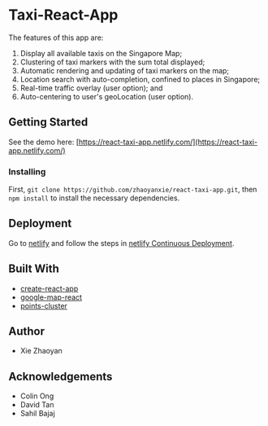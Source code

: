 Taxi-React-App
======
The features of this app are:
1. Display all available taxis on the Singapore Map;
2. Clustering of taxi markers with the sum total displayed;
3. Automatic rendering and updating of taxi markers on the map;
4. Location search with auto-completion, confined to places in Singapore;
5. Real-time traffic overlay (user option); and
6. Auto-centering to user's geoLocation (user option).

Getting Started
------
See the demo here: [https://react-taxi-app.netlify.com/](https://react-taxi-app.netlify.com/)

### Installing
First, `git clone https://github.com/zhaoyanxie/react-taxi-app.git`,
then `npm install` to install the necessary dependencies.

Deployment
------
Go to [netlify](https://app.netlify.com/) and follow the steps in [netlify Continuous Deployment](https://www.netlify.com/docs/continuous-deployment/).

Built With
------
* [create-react-app](https://www.npmjs.com/package/create-react-app)
* [google-map-react](https://github.com/google-map-react/google-map-react)
* [points-cluster](https://www.npmjs.com/package/points-cluster)

Author
------
* Xie Zhaoyan

Acknowledgements
------
* Colin Ong
* David Tan
* Sahil Bajaj